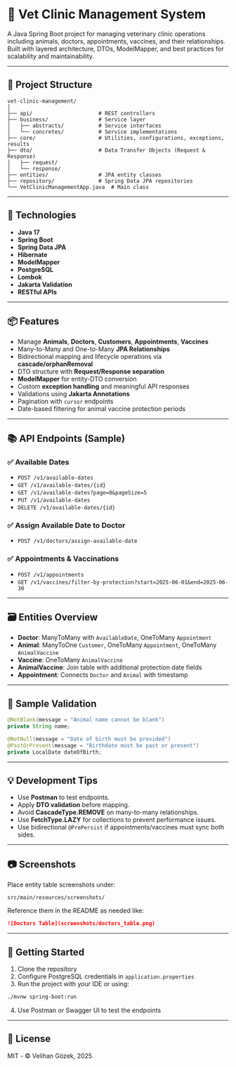 # 🐾 Vet Clinic Management System

A Java Spring Boot project for managing veterinary clinic operations including animals, doctors, appointments, vaccines, and their relationships. Built with layered architecture, DTOs, ModelMapper, and best practices for scalability and maintainability.

---

## 📁 Project Structure

```
vet-clinic-management/
│
├── api/                     # REST controllers
├── business/                # Service layer
│   ├── abstracts/           # Service interfaces
│   └── concretes/           # Service implementations
├── core/                    # Utilities, configurations, exceptions, results
├── dto/                     # Data Transfer Objects (Request & Response)
│   ├── request/
│   └── response/
├── entities/                # JPA entity classes
├── repository/              # Spring Data JPA repositories
└── VetClinicManagementApp.java  # Main class
```

---

## 🔧 Technologies

- **Java 17**
- **Spring Boot**
- **Spring Data JPA**
- **Hibernate**
- **ModelMapper**
- **PostgreSQL**
- **Lombok**
- **Jakarta Validation**
- **RESTful APIs**

---

## 📦 Features

- Manage **Animals**, **Doctors**, **Customers**, **Appointments**, **Vaccines**
- Many-to-Many and One-to-Many **JPA Relationships**
- Bidirectional mapping and lifecycle operations via **cascade/orphanRemoval**
- DTO structure with **Request/Response separation**
- **ModelMapper** for entity-DTO conversion
- Custom **exception handling** and meaningful API responses
- Validations using **Jakarta Annotations**
- Pagination with `cursor` endpoints
- Date-based filtering for animal vaccine protection periods

---

## 📚 API Endpoints (Sample)

### ✅ Available Dates
- `POST /v1/available-dates`
- `GET /v1/available-dates/{id}`
- `GET /v1/available-dates?page=0&pageSize=5`
- `PUT /v1/available-dates`
- `DELETE /v1/available-dates/{id}`

### ✅ Assign Available Date to Doctor
- `POST /v1/doctors/assign-available-date`

### ✅ Appointments & Vaccinations
- `POST /v1/appointments`
- `GET /v1/vaccines/filter-by-protection?start=2025-06-01&end=2025-06-30`

---

## 🗃️ Entities Overview

- **Doctor**: ManyToMany with `AvailableDate`, OneToMany `Appointment`
- **Animal**: ManyToOne `Customer`, OneToMany `Appointment`, OneToMany `AnimalVaccine`
- **Vaccine**: OneToMany `AnimalVaccine`
- **AnimalVaccine**: Join table with additional protection date fields
- **Appointment**: Connects `Doctor` and `Animal` with timestamp

---

## 🧪 Sample Validation

```java
@NotBlank(message = "Animal name cannot be blank")
private String name;

@NotNull(message = "Date of birth must be provided")
@PastOrPresent(message = "Birthdate must be past or present")
private LocalDate dateOfBirth;
```

---

## 💡 Development Tips

- Use **Postman** to test endpoints.
- Apply **DTO validation** before mapping.
- Avoid **CascadeType.REMOVE** on many-to-many relationships.
- Use **FetchType.LAZY** for collections to prevent performance issues.
- Use bidirectional `@PrePersist` if appointments/vaccines must sync both sides.

---

## 📷 Screenshots

Place entity table screenshots under:
```
src/main/resources/screenshots/
```
Reference them in the README as needed like:
```markdown
![Doctors Table](screenshots/doctors_table.png)
```

---

## 🚀 Getting Started

1. Clone the repository
2. Configure PostgreSQL credentials in `application.properties`
3. Run the project with your IDE or using:
```bash
./mvnw spring-boot:run
```
4. Use Postman or Swagger UI to test the endpoints

---

## 📜 License

MIT - © Velihan Gözek, 2025
